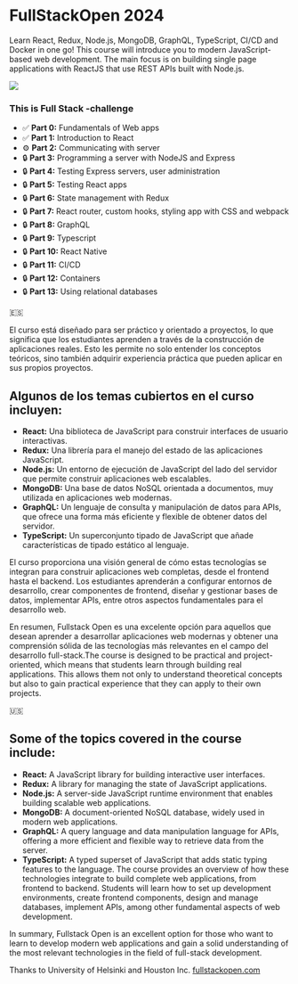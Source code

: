 # FullStackOpen 2024

Learn React, Redux, Node.js, MongoDB, GraphQL, TypeScript, CI/CD and Docker in one go! This course will introduce you to modern JavaScript-based web development. The main focus is on building single page applications with ReactJS that use REST APIs built with Node.js.

<img src="https://i.ibb.co/qYNrg6D/fullstackopen-cover-purple.png">

### This is Full Stack -challenge

- :white_check_mark: **Part 0:** Fundamentals of Web apps
- :white_check_mark: **Part 1:** Introduction to React
- :gear:  **Part 2:** Communicating with server
- :lock: **Part 3:** Programming a server with NodeJS and Express
- :lock: **Part 4:** Testing Express servers, user administration
- :lock: **Part 5:** Testing React apps
- :lock: **Part 6:** State management with Redux
- :lock: **Part 7:** React router, custom hooks, styling app with CSS and webpack
- :lock: **Part 8:** GraphQL
- :lock: **Part 9:** Typescript
- :lock: **Part 10:** React Native
- :lock: **Part 11:** CI/CD
- :lock: **Part 12:** Containers
- :lock: **Part 13:** Using relational databases

:es:

El curso está diseñado para ser práctico y orientado a proyectos, lo que significa que los estudiantes aprenden a través de la construcción de aplicaciones reales. Esto les permite no solo entender los conceptos teóricos, sino también adquirir experiencia práctica que pueden aplicar en sus propios proyectos.

## Algunos de los temas cubiertos en el curso incluyen:

- **React:** Una biblioteca de JavaScript para construir interfaces de usuario interactivas.
- **Redux:** Una librería para el manejo del estado de las aplicaciones JavaScript.
- **Node.js:** Un entorno de ejecución de JavaScript del lado del servidor que permite construir aplicaciones web escalables.
- **MongoDB:** Una base de datos NoSQL orientada a documentos, muy utilizada en aplicaciones web modernas.
- **GraphQL:** Un lenguaje de consulta y manipulación de datos para APIs, que ofrece una forma más eficiente y flexible de obtener datos del servidor.
- **TypeScript:** Un superconjunto tipado de JavaScript que añade características de tipado estático al lenguaje.

El curso proporciona una visión general de cómo estas tecnologías se integran para construir aplicaciones web completas, desde el frontend hasta el backend. Los estudiantes aprenderán a configurar entornos de desarrollo, crear componentes de frontend, diseñar y gestionar bases de datos, implementar APIs, entre otros aspectos fundamentales para el desarrollo web.

En resumen, Fullstack Open es una excelente opción para aquellos que desean aprender a desarrollar aplicaciones web modernas y obtener una comprensión sólida de las tecnologías más relevantes en el campo del desarrollo full-stack.The course is designed to be practical and project-oriented, which means that students learn through building real applications. This allows them not only to understand theoretical concepts but also to gain practical experience that they can apply to their own projects.

:us:

## Some of the topics covered in the course include:

- **React:** A JavaScript library for building interactive user interfaces.
- **Redux:** A library for managing the state of JavaScript applications.
- **Node.js:** A server-side JavaScript runtime environment that enables building scalable web applications.
- **MongoDB:** A document-oriented NoSQL database, widely used in modern web applications.
- **GraphQL:** A query language and data manipulation language for APIs, offering a more efficient and flexible way to retrieve data from the server.
- **TypeScript:** A typed superset of JavaScript that adds static typing features to the language.
The course provides an overview of how these technologies integrate to build complete web applications, from frontend to backend. Students will learn how to set up development environments, create frontend components, design and manage databases, implement APIs, among other fundamental aspects of web development.

In summary, Fullstack Open is an excellent option for those who want to learn to develop modern web applications and gain a solid understanding of the most relevant technologies in the field of full-stack development.



Thanks to University of Helsinki and Houston Inc.
<a href="https://fullstackopen.com/" target="_blank">fullstackopen.com</a>

